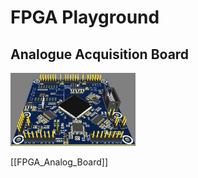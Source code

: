 # FPGA Playground

## Analogue Acquisition Board

<img src="images/FPGA_Analog_Board_3d.jpg" alt="isolated" width="200"/>

[[FPGA_Analog_Board]]
